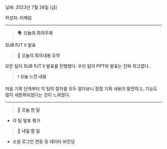 날짜: 2023년 7월 28일 (금)

작성자: 이채림

---

<aside>

> 🗣 **오늘의 회의주제**

</aside>

SUB PJT II 발표

<aside>

> 🎢 **오늘의 회의내용 요약**

</aside>

모든 팀이 SUB PJT II 발표를 진행했다. 우리 팀의 PPT와 발표는 진짜 최고였다..

<aside>

> ❗ **오늘 느낀 내용**

</aside>

처음 기획 단계부터 각 팀의 절차를 모두 알다보니 점점 기획 내용이 발전하고, 기능도 많이 세분화되었다는 것이 느껴졌다.

---

<aside>

> 🎵 **오늘 한 일**

</aside>

- 각 팀 발표 평가

<aside>

> 🎵 **내일 할 일**

</aside>

- 소셜 로그인 연동 및 데이터 바인딩
